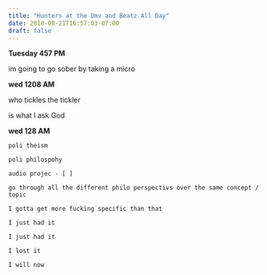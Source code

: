 ```yaml
---
title: "Hunters at the Dmv and Beatz All Day"
date: 2018-08-21T16:57:03-07:00
draft: false
---
```


**Tuesday 457 PM**

im going to go sober by taking a micro




**wed 1208 AM**

who tickles the tickler

is what I ask God

**wed 128 AM**
```
poli theism

poli philospohy

audio projec - [ ]

go through all the different philo perspectivs over the same concept / topic

I gotta get more fucking specific than that

I just had it

I just had it

I lost it

I will now 

```
